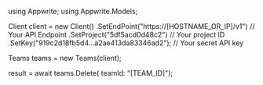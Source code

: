using Appwrite;
using Appwrite.Models;

Client client = new Client()
    .SetEndPoint("https://[HOSTNAME_OR_IP]/v1") // Your API Endpoint
    .SetProject("5df5acd0d48c2") // Your project ID
    .SetKey("919c2d18fb5d4...a2ae413da83346ad2"); // Your secret API key

Teams teams = new Teams(client);

 result = await teams.Delete(
    teamId: "[TEAM_ID]");